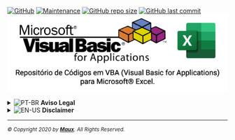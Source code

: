 [![GitHub](https://img.shields.io/github/license/Maux/font-icon?color=138146)](https://opensource.org/licenses/MIT) [![Maintenance](https://img.shields.io/maintenance/yes/2020?logo=github&color=138146)](https://github.com/Maux/vba-codes/) [![GitHub repo size](https://img.shields.io/github/repo-size/Maux/vba-codes?color=138146&label=vba-codes&logo=github&logoColor=white)](https://github.com/Maux/vba-codes/) [![GitHub last commit](https://img.shields.io/github/last-commit/Maux/vba-codes?logo=github&color=138146)](https://github.com/Maux/vba-codes/)<br>
<a href="https://github.com/Maux/vba-codes" alt="VBA-CODES" title="Códigos de VBA para Microsoft<sup>&reg;</sup> Excel"><img src="./src/img/vba-codes.png" title="VBA Excel" alt="VBA Excel"></a>
<details>
  <summary><img src="https://upload.wikimedia.org/wikipedia/commons/thumb/0/05/Flag_of_Brazil.svg/22px-Flag_of_Brazil.svg.png" alt="PT-BR" title="PT-BR"> <strong>Aviso Legal</strong></summary>
  <blockquote>
    <h3>Repositório de Códigos em VBA (Visual Basic for Applications) para Microsoft<sup>&reg;</sup> Excel.</h3><p>Repositório destinado para códigos (módulos, módulos de classe, formulários) e planilhas de exemplo em Microsoft<sup>&reg;</sup> Excel, com o objetivo de ajudar, informar e disseminar esta linguagem de programação.<br>Os códigos estão comentados em inglês, para uma maior abrangência de usuários.<br>Nenhum código ou planilha disponíveis neste repositório, tem a intenção de prejudicar ou danificar o sistema operacional ou a máquina que será executado.<br>É de responsabilidade do usuário a aplicação e/ou o uso do conteúdo deste repositório.<br>A performance de execução dos códigos e/ou planilhas, pode variar dependendo dos recursos de cada máquina.</p>
    <p>Este repositório não possui vínculos e/ou qualquer parceria com a Microsoft Corporation<sup>&reg;</sup>.<br>Os logos VBA & Excel são marcas registradas Microsoft Corporation<sup>&reg;</sup>, detentora de seus direitos autorais.</p>
  </blockquote>
</details>

<details>
  <summary><img src="https://upload.wikimedia.org/wikipedia/commons/thumb/a/a4/Flag_of_the_United_States.svg/22px-Flag_of_the_United_States.svg.png" alt="EN-US" title="EN-US"> <strong>Disclaimer</strong></summary>
  <blockquote>
    <h3>Code Repository in Visual Basic for Applications (VBA) for Microsoft<sup>&reg;</sup> Excel.</h3><p>Repository intended to codes (modules, class modules, forms) and sample spreadsheets in Microsoft Excel<sup>&reg;</sup>, in order to help inform and disseminate this programming language.<br>The codes are commented in English, for a wider range of users.<br>No code or spreadsheet available in this repository, intends to harm or damage the operating system or the machine that will run.<br>User is responsible for the application and / or use of the contents of this repository.<br>The performance of the implementation of codes and / or spreadsheets, can vary depending on the features of each machine.</p>
    <p>This repository does not have any links and / or any partnership with Microsoft Corporation<sup>&reg;</sup>.<br>VBA & Excel logos are registered trademarks Microsoft Corporation<sup>&reg;</sup>, which owns its copyright.</p></blockquote>
</details>
<hr>
<sup><em>&copy; Copyright 2020 by <strong><a href="https://maux.github.io/mypage/" alt="Maux" target="_blank">Maux</a></strong>. All Rights Reserved.</em></sup>
